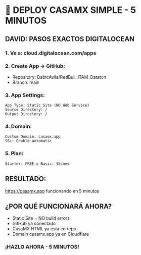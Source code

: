 # 🚀 DEPLOY CASAMX SIMPLE - 5 MINUTOS

## DAVID: PASOS EXACTOS DIGITALOCEAN

### 1. Ve a: cloud.digitalocean.com/apps

### 2. Create App → GitHub:
- Repository: DabtcAvila/RedBull_ITAM_Dataton
- Branch: main

### 3. App Settings:
```
App Type: Static Site (NO Web Service)
Source Directory: /
Output Directory: /
```

### 4. Domain:
```
Custom Domain: casamx.app
SSL: Enable automatic
```

### 5. Plan:
```
Starter: FREE o Basic: $5/mes
```

## RESULTADO:
https://casamx.app funcionando en 5 minutos

## ¿POR QUÉ FUNCIONARÁ AHORA?
- Static Site = NO build errors
- GitHub ya conectado
- CasaMX HTML ya está en repo
- Domain casamx.app ya en Cloudflare

### ¡HAZLO AHORA - 5 MINUTOS!